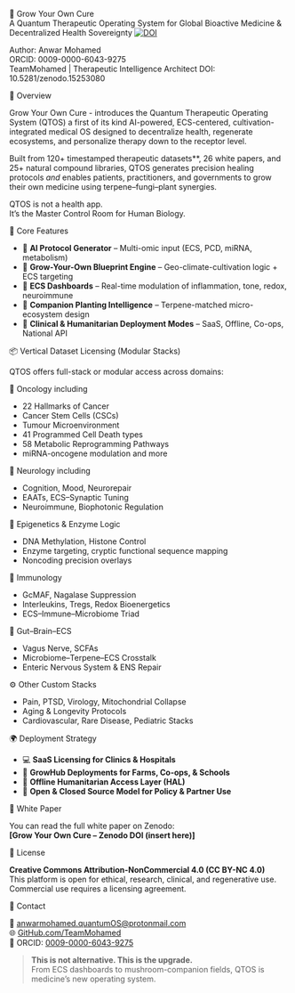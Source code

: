 🌱 Grow Your Own Cure  
A Quantum Therapeutic Operating System for Global Bioactive Medicine & Decentralized Health Sovereignty
[![DOI](https://zenodo.org/badge/DOI/10.5281/zenodo.15253080.svg)](https://doi.org/10.5281/zenodo.15253080)

Author: Anwar Mohamed  
ORCID: 0009-0000-6043-9275  
TeamMohamed | Therapeutic Intelligence Architect
DOI: 10.5281/zenodo.15253080

🚀 Overview

Grow Your Own Cure - introduces the Quantum Therapeutic Operating System (QTOS) a first of its kind AI-powered, ECS-centered, cultivation-integrated medical OS designed to decentralize health, regenerate ecosystems, and personalize therapy down to the receptor level.

Built from 120+ timestamped therapeutic datasets**, 26 white papers, and 25+ natural compound libraries, QTOS generates precision healing protocols *and* enables patients, practitioners, and governments to grow their own medicine using terpene–fungi–plant synergies.

QTOS is not a health app.  
It’s the Master Control Room for Human Biology.


🧬 Core Features

- 🔹 **AI Protocol Generator** – Multi-omic input (ECS, PCD, miRNA, metabolism)  
- 🔹 **Grow-Your-Own Blueprint Engine** – Geo-climate-cultivation logic + ECS targeting  
- 🔹 **ECS Dashboards** – Real-time modulation of inflammation, tone, redox, neuroimmune  
- 🔹 **Companion Planting Intelligence** – Terpene-matched micro-ecosystem design  
- 🔹 **Clinical & Humanitarian Deployment Modes** – SaaS, Offline, Co-ops, National API


📦 Vertical Dataset Licensing (Modular Stacks)

QTOS offers full-stack or modular access across domains:

🔬 Oncology including 
- 22 Hallmarks of Cancer  
- Cancer Stem Cells (CSCs)  
- Tumour Microenvironment  
- 41 Programmed Cell Death types  
- 58 Metabolic Reprogramming Pathways  
- miRNA-oncogene modulation and more

🧠 Neurology  including
- Cognition, Mood, Neurorepair  
- EAATs, ECS–Synaptic Tuning  
- Neuroimmune, Biophotonic Regulation

🧬 Epigenetics & Enzyme Logic  
- DNA Methylation, Histone Control  
- Enzyme targeting, cryptic functional sequence mapping  
- Noncoding precision overlays

🧠 Immunology  
- GcMAF, Nagalase Suppression  
- Interleukins, Tregs, Redox Bioenergetics  
- ECS–Immune–Microbiome Triad

🌱 Gut–Brain–ECS  
- Vagus Nerve, SCFAs  
- Microbiome–Terpene–ECS Crosstalk  
- Enteric Nervous System & ENS Repair

⚙️ Other Custom Stacks  
- Pain, PTSD, Virology, Mitochondrial Collapse  
- Aging & Longevity Protocols  
- Cardiovascular, Rare Disease, Pediatric Stacks


🌍 Deployment Strategy

- 💻 **SaaS Licensing for Clinics & Hospitals**  
- 🌾 **GrowHub Deployments for Farms, Co-ops, & Schools**  
- 🧰 **Offline Humanitarian Access Layer (HAL)**  
- 🧬 **Open & Closed Source Model for Policy & Partner Use**


📖 White Paper

You can read the full white paper on Zenodo:  
**[Grow Your Own Cure – Zenodo DOI (insert here)]**


📜 License

**Creative Commons Attribution-NonCommercial 4.0 (CC BY-NC 4.0)**  
This platform is open for ethical, research, clinical, and regenerative use. Commercial use requires a licensing agreement.


🧠 Contact

📩 anwarmohamed.quantumOS@protonmail.com  
🌐 [GitHub.com/TeamMohamed](https://github.com/TeamMohamed)  
🔗 ORCID: [0009-0000-6043-9275](https://orcid.org/0009-0000-6043-9275)


> **This is not alternative. This is the upgrade.**  
> From ECS dashboards to mushroom-companion fields, QTOS is medicine’s new operating system.
